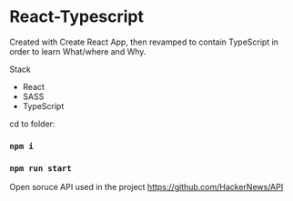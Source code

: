 # React-Typescript

Created with Create React App, then revamped to contain TypeScript in order to learn What/where and Why.

Stack
- React
- SASS
- TypeScript

cd to folder: 

### `npm i`
### `npm run start`

Open soruce API used in the project
https://github.com/HackerNews/API
